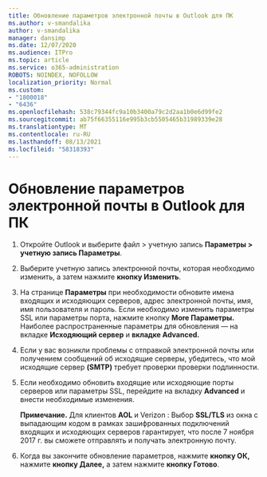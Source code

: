 ```yaml
---
title: Обновление параметров электронной почты в Outlook для ПК
ms.author: v-smandalika
author: v-smandalika
manager: dansimp
ms.date: 12/07/2020
ms.audience: ITPro
ms.topic: article
ms.service: o365-administration
ROBOTS: NOINDEX, NOFOLLOW
localization_priority: Normal
ms.custom:
- "1800018"
- "6436"
ms.openlocfilehash: 538c79344fc9a10b3400a79c2d2aa1b0e6d99fe2
ms.sourcegitcommit: ab75f66355116e995b3cb5505465b31989339e28
ms.translationtype: MT
ms.contentlocale: ru-RU
ms.lasthandoff: 08/13/2021
ms.locfileid: "58318393"
---
```

# <a name="how-to-update-email-settings-in-outlook-for-pc"></a>Обновление параметров электронной почты в Outlook для ПК

1. Откройте Outlook и выберите файл > учетную запись **Параметры > учетную запись Параметры**.

2. Выберите учетную запись электронной почты, которая необходимо изменить, а затем нажмите **кнопку Изменить**. 

3. На странице **Параметры** при необходимости обновите имена входящих и исходяющих серверов, адрес электронной почты, имя, имя пользователя и пароль. Если необходимо изменить параметры SSL или параметры порта, нажмите кнопку **More Параметры.** Наиболее распространенные параметры для обновления — на вкладке **Исходяющий сервер** и **вкладке Advanced.**

4. Если у вас возникли проблемы с отправкой электронной почты или получением сообщений об исходящие серверы, убедитесь, что мой исходящие сервер **(SMTP)** требует проверки проверки подлинности.

5. Если необходимо обновить входящие или исходяющие порты серверов или параметры SSL, перейдите на вкладку **Advanced** и внести необходимые изменения.

    **Примечание.** Для клиентов **AOL** и Verizon : Выбор **SSL/TLS** из окна с выпадающим кодом в рамках зашифрованных подключений входящих и исходяющих серверов гарантирует, что после 7 ноября 2017 г. вы сможете отправлять и получать электронную почту. 

6. Когда вы закончите обновление параметров, нажмите **кнопку ОК,** нажмите **кнопку Далее,** а затем нажмите **кнопку Готово**.


